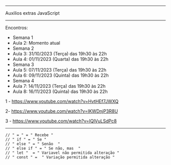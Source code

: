 ---

Auxilios extras JavaScript 

----
Encontros:
- Semana 1
 - Aula 2: Momento atual
- Semana 2
 - Aula 3: 31/10/2023 (Terça) das 19h30 às 22h
 - Aula 4: 01/11/2023 (Quarta) das 19h30 às 22h
- Semana 3
 - Aula 5: 07/11/2023 (Terça) das 19h30 às 22h
 - Aula 6: 09/11/2023 (Quinta) das 19h30 às 22h
- Semana 4
 - Aula 7: 14/11/2023 (Terça) das 19h30 às 22h
 - Aula 8: 16/11/2023 (Quinta) das 19h30 às 22h

1 - https://www.youtube.com/watch?v=HvtHEf7JWXQ

2- https://www.youtube.com/watch?v=IKWDnjP3R8U

3 - https://www.youtube.com/watch?v=IQlVuLSdPc8

----


    // " = " = " Recebe "
    // " if " = " Se "
    // " else " = " Senão  "
    // " else if " = " Se não, mas  "
    // " let "  = " Variavel não permitida alteração "
    // " const " =  " Variação permitida alteração "

